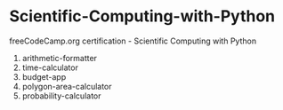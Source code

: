 # Scientific-Computing-with-Python
freeCodeCamp.org certification - Scientific Computing with Python

1. arithmetic-formatter
2. time-calculator
3. budget-app
4. polygon-area-calculator
5. probability-calculator
